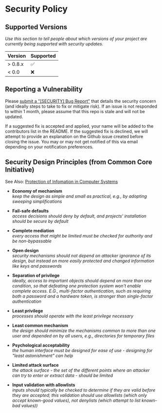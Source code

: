 # Security Policy

## Supported Versions

_Use this section to tell people about which versions of your project are
currently being supported with security updates._

| Version | Supported          |
| ------- | ------------------ |
| > 0.8.x | :white_check_mark: |
| < 0.0   | :x:                |

## Reporting a Vulnerability

Please [submit a "\[SECURITY\] Bug Report"][submit an issue] that details the security concern (and ideally steps to take to fix or mitigate risk). If an issue is not responded to within 1 month, please
assume that this repo is stale and will not be updated.

If a suggested fix is accepted and applied, your name will be added to the contributors list in the README. If the suggested fix is declined, we will attempt to provide an explanation on the
Github issue created before closing the issue. You may or may not get notified of this via email depending on your notification preferences.


## Security Design Principles (from Common Core Initiative)
See Also: [Protection of Infomation in Computer Systems][Saltzher & Schroeder]

- **Economy of mechanism**  
_keep the design as simple and small as practical, e.g., by adopting sweeping simplifications_

- **Fail-safe defaults**  
_access decisions should deny by default, and projects' installation should be secure by default_

- **Complete mediation**  
_every access that might be limited must be checked for authority and be non-bypassable_

- **Open design**  
_security mechanisms should not depend on attacker ignorance of its design, but instead on more easily protected and changed information like keys and passwords_

- **Separation of privilege**  
_ideally, access to important objects should depend on more than one condition, so that defeating one protection system won't enable complete access. E.G., multi-factor authentication, such as requiring both a password and a hardware token, is stronger than single-factor authentication_

- **Least privilege**  
_processes should operate with the least privilege necessary_

- **Least common mechanism**  
_the design should minimize the mechanisms common to more than one user and depended on by all users, e.g., directories for temporary files_

- **Psychological acceptability**  
_the human interface must be designed for ease of use - designing for "least astonishment" can help_

- **Limited attack surface**  
_the attack surface - the set of the different points where an attacker can try to enter or extract data - should be limited_

- **Input validation with allowlists**  
_inputs should typically be checked to determine if they are valid before they are accepted; this validation should use allowlists (which only accept known-good values), not denylists (which attempt to list known-bad values))_

[submit an issue]: https://github.com/devlinjunker/template.github.semver/issues/new?template=bug_report.md&labels=bug,-priority,security&title=[SECURITY]
[Saltzher & Schroeder]: https://web.mit.edu/Saltzer/www/publications/protection/
